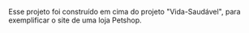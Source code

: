 Esse projeto foi construído em cima do projeto "Vida-Saudável", para exemplificar o site de uma loja Petshop.
